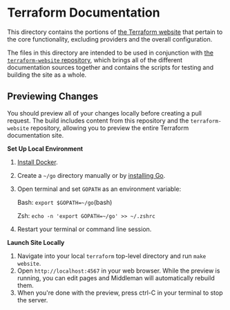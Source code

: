 # Terraform Documentation

This directory contains the portions of [the Terraform website](https://www.terraform.io/) that pertain to the
core functionality, excluding providers and the overall configuration.

The files in this directory are intended to be used in conjunction with
[the `terraform-website` repository](https://github.com/hashicorp/terraform-website), which brings all of the
different documentation sources together and contains the scripts for testing and building the site as
a whole.

## Previewing Changes

You should preview all of your changes locally before creating a pull request. The build includes content from this repository and the `terraform-website` repository, allowing you to preview the entire Terraform documentation site.

**Set Up Local Environment**

1. [Install Docker](https://docs.docker.com/get-docker/).
1. Create a `~/go` directory manually or by [installing Go](https://golang.org/doc/install).
1. Open terminal and set `GOPATH` as an environment variable:

    Bash: `export $GOPATH=~/go`(bash)

    Zsh: `echo -n 'export GOPATH=~/go' >> ~/.zshrc`
1. Restart your terminal or command line session.

**Launch Site Locally**

1. Navigate into your local `terraform` top-level directory and run `make website`.
3. Open `http://localhost:4567` in your web browser. While the preview is running, you can edit pages and Middleman will automatically rebuild them.
4. When you're done with the preview, press ctrl-C in your terminal to stop the server.
